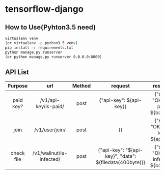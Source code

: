 # tensorflow-django

## How to Use(Pyhton3.5 need)
```sh
virtualenv venv
(or virtualenv -p python3.5 venv)
pip install -r requirements.txt
python manage.py runserver
(or python manage.py runserver 0.0.0.0:8000)
```

## API List


| Purpose | url | Method | request | response |
|:-----------:|:------------:|:------:|:------------:|:------------:|
| paid key? | /v1/api-key/is-paid/ | post | {"api-key": ${api-key}} | {"state": "OK", "is-paid": ${boolean}} |
| join | /v1/user/join/ | post | {} | {"state": "OK", "api-key": ${api-key}} |
| check file | /v1/wallnut/is-infected/ | post | {"api-key": "${api-key}", "data": ${filedata(400byte)}} | {"state": "OK", "is-infected": ${boolean}} |
